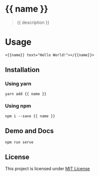 # {{ name }}

> {{ description }}

# Usage

    <{{name}} text="Hello World!"></{{name}}>

## Installation

### Using yarn

`yarn add {{ name }}`

### Using npm

`npm i --save {{ name }}`

## Demo and Docs

`npm run serve`

## License

This project is licensed under [MIT License](http://en.wikipedia.org/wiki/MIT_License)
